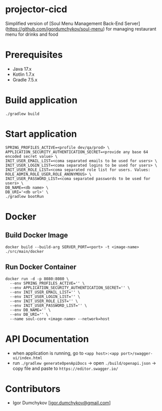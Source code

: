 # projector-cicd

Simplified version of [Soul Menu Management Back-End Server] (https://github.com/igordumchykov/soul-menu) 
for managing restaurant menu for drinks and food

# Prerequisites

- Java 17.x
- Kotlin 1.7.x
- Gradle 7.5.x

# Build application

```shell
./gradlew build
```
# Start application

```shell
SPRING_PROFILES_ACTIVE=<profile dev/qa/prod> \
APPLICATION_SECURITY_AUTHENTICATION_SECRET=<provide any base 64 encoded secret value> \
INIT_USER_EMAIL_LIST=<coma separated emails to be used for users> \
INIT_USER_LOGIN_LIST=<coma separated logins to be used for users> \
INIT_USER_ROLE_LIST=<coma separated role list for users. Values: ROLE_ADMIN,ROLE_USER,ROLE_ANONYMOUS> \
INIT_USER_PASSWORD_LIST=<coma separated passwords to be used for users> \
DB_NAME=<db name> \
DB_URI='<db url>' \
./gradlew bootRun
```
# Docker

## Build Docker Image
```shell
docker build --build-arg SERVER_PORT=<port> -t <image-name> ./src/main/docker
```

## Run Docker Container
```shell
docker run -d -p 8080:8080 \
  --env SPRING_PROFILES_ACTIVE='' \
  --env APPLICATION_SECURITY_AUTHENTICATION_SECRET='' \
  --env INIT_USER_EMAIL_LIST='' \
  --env INIT_USER_LOGIN_LIST='' \
  --env INIT_USER_ROLE_LIST='' \
  --env INIT_USER_PASSWORD_LIST='' \
  --env DB_NAME='' \
  --env DB_URI='' \
  --name soul-core <image-name> --network=host
```

# API Documentation

- when application is running, go to `<app host>:<app port>/swagger-ui/index.html`
- run `./gradlew generateOpenApiDocs` -> open `./build/openapi.json` -> copy file and paste to `https://editor.swagger.io/`

# Contributors
- Igor Dumchykov [igor.dumchykov@gmail.com]